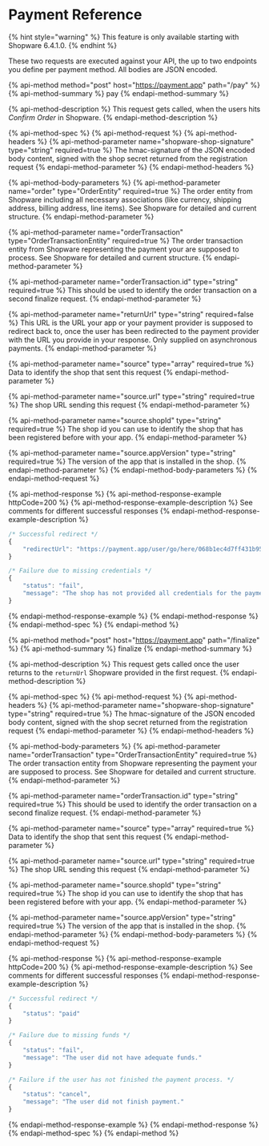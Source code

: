 # Payment Reference

{% hint style="warning" %}
This feature is only available starting with Shopware 6.4.1.0.
{% endhint %}

These two requests are executed against your API, the up to two endpoints you define per payment method. All bodies are JSON encoded.

{% api-method method="post" host="https://payment.app" path="/pay" %}
{% api-method-summary %}
pay
{% endapi-method-summary %}

{% api-method-description %}
This request gets called, when the users hits _Confirm Order_ in Shopware.
{% endapi-method-description %}

{% api-method-spec %}
{% api-method-request %}
{% api-method-headers %}
{% api-method-parameter name="shopware-shop-signature" type="string" required=true %}
The hmac-signature of the JSON encoded body content, signed with the shop secret returned from the registration request
{% endapi-method-parameter %}
{% endapi-method-headers %}

{% api-method-body-parameters %}
{% api-method-parameter name="order" type="OrderEntity" required=true %}
The order entity from Shopware including all necessary associations \(like currency, shipping address, billing address, line items\). See Shopware for detailed and current structure.
{% endapi-method-parameter %}

{% api-method-parameter name="orderTransaction" type="OrderTransactionEntity" required=true %}
The order transaction entity from Shopware representing the payment your are supposed to process. See Shopware for detailed and current structure.
{% endapi-method-parameter %}

{% api-method-parameter name="orderTransaction.id" type="string" required=true %}
This should be used to identify the order transaction on a second finalize request.
{% endapi-method-parameter %}

{% api-method-parameter name="returnUrl" type="string" required=false %}
This URL is the URL your app or your payment provider is supposed to redirect back to, once the user has been redirected to the payment provider with the URL you provide in your response. Only supplied on asynchronous payments.
{% endapi-method-parameter %}

{% api-method-parameter name="source" type="array" required=true %}
Data to identify the shop that sent this request
{% endapi-method-parameter %}

{% api-method-parameter name="source.url" type="string" required=true %}
The shop URL sending this request
{% endapi-method-parameter %}

{% api-method-parameter name="source.shopId" type="string" required=true %}
The shop id you can use to identify the shop that has been registered before with your app.
{% endapi-method-parameter %}

{% api-method-parameter name="source.appVersion" type="string" required=true %}
The version of the app that is installed in the shop.
{% endapi-method-parameter %}
{% endapi-method-body-parameters %}
{% endapi-method-request %}

{% api-method-response %}
{% api-method-response-example httpCode=200 %}
{% api-method-response-example-description %}
See comments for different successful responses
{% endapi-method-response-example-description %}

```javascript
/* Successful redirect */
{
    "redirectUrl": "https://payment.app/user/go/here/068b1ec4d7ff431b95d3b7431cc725aa/"
}

/* Failure due to missing credentials */
{
    "status": "fail",
    "message": "The shop has not provided all credentials for the payment provider."
}
```
{% endapi-method-response-example %}
{% endapi-method-response %}
{% endapi-method-spec %}
{% endapi-method %}

{% api-method method="post" host="https://payment.app" path="/finalize" %}
{% api-method-summary %}
finalize
{% endapi-method-summary %}

{% api-method-description %}
This request gets called once the user returns to the `returnUrl` Shopware provided in the first request.
{% endapi-method-description %}

{% api-method-spec %}
{% api-method-request %}
{% api-method-headers %}
{% api-method-parameter name="shopware-shop-signature" type="string" required=true %}
The hmac-signature of the JSON encoded body content, signed with the shop secret returned from the registration request
{% endapi-method-parameter %}
{% endapi-method-headers %}

{% api-method-body-parameters %}
{% api-method-parameter name="orderTransaction" type="OrderTransactionEntity" required=true %}
The order transaction entity from Shopware representing the payment your are supposed to process. See Shopware for detailed and current structure.
{% endapi-method-parameter %}

{% api-method-parameter name="orderTransaction.id" type="string" required=true %}
This should be used to identify the order transaction on a second finalize request.
{% endapi-method-parameter %}

{% api-method-parameter name="source" type="array" required=true %}
Data to identify the shop that sent this request
{% endapi-method-parameter %}

{% api-method-parameter name="source.url" type="string" required=true %}
The shop URL sending this request
{% endapi-method-parameter %}

{% api-method-parameter name="source.shopId" type="string" required=true %}
The shop id you can use to identify the shop that has been registered before with your app.
{% endapi-method-parameter %}

{% api-method-parameter name="source.appVersion" type="string" required=true %}
The version of the app that is installed in the shop.
{% endapi-method-parameter %}
{% endapi-method-body-parameters %}
{% endapi-method-request %}

{% api-method-response %}
{% api-method-response-example httpCode=200 %}
{% api-method-response-example-description %}
See comments for different successful responses
{% endapi-method-response-example-description %}

```javascript
/* Successful redirect */
{
    "status": "paid"
}

/* Failure due to missing funds */
{
    "status": "fail",
    "message": "The user did not have adequate funds."
}

/* Failure if the user has not finished the payment process. */
{
    "status": "cancel",
    "message": "The user did not finish payment."
}
```
{% endapi-method-response-example %}
{% endapi-method-response %}
{% endapi-method-spec %}
{% endapi-method %}

